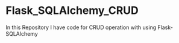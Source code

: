 # Flask_SQLAlchemy_CRUD
In this Repository I have code for CRUD operation with using Flask-SQLAlchemy 
